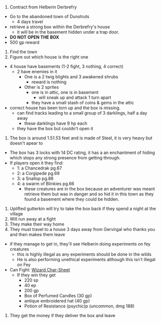 1. Contract from Helberin Derbrefry
  * Go to the abandoned town of Dunstruts
    * 4 days travel
  * retrieve a strong box within the Derbrefry's house
    * it will be in the basement hidden under a trap door.
  * **DO NOT OPEN THE BOX**
  * 500 gp reward
1. Find the town
1. Figure out which house is the right one
  * 4 house have basements (1-2 fight, 3 nothing, 4 correct)
    * 2 have enemies in it
      * One is a 2 twig blights and 3 awakened shrubs
        * reward is nothing
      * Other is 2 sprites
        * one is in attic, one is in basement
          * will sneak up and attack 1 turn apart
        * they have a small stash of coins & gems in the attic
* correct house has been torn up and the box is missing.
  * can find tracks leading to a small group of 3 darklings, half a day away
    * these darklings have 9 hp each
  * they have the box but couldn't open it
1. The box is around 1.5*1.5*3 feet and is made of Steel, it is very heavy but doesn't apear to  
  * The box has 3 locks with 14 DC rating, it has a an enchantment of hiding which stops any strong presence from getting through.
  * If players open it they find:
    * 1: a Chancedrak pg.67
    * 2: a Corgipede pg.69
    * 3: a Snallop pg.88
    * 4: a swarm of Blinkies pg.66
      * these creatures are in the box because an adventurer was meant retrieve them but was in danger and so hid it in this town as they found a basement where they could be hidden.
1. Uplifted gutterkin will try to take the box back if they spend a night at the village
  1. Will run away at a fight
1. They make their way home
1. They must travel to a house 3 days away from Gervirgal who thanks you and then makes them leave
  * if they manage to get in, they'll see Helberin doing experiments on fey creatures
    * this is highly illegal as any experiments should be done in the wilds
    * He is also performing unethical experiments although this isn't illegal on Fey
  * Can Fight: [Wizard Char-Sheet]( https://rpgtinker.com/index.php?template=Arcanist&race=Human&radioattribute=Poor+Array+%2812%2C12%2C11%2C10%2C10%2C8%29&numberofhitdice=3&hitdice=d8&hidefeatures=nothing)
    * If they win they get
      * 220 sp
      * 40 ep
      * 200 gp
      * Box of Perfumed Candles (30 gp)
      * antique embroidered hat (40 gp)
      * Potion of Resistance (psychic)p (uncommon, dmg 188)
1. They get the money if they deliver the box and leave
